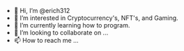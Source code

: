 - 👋 Hi, I’m @erich312
- 👀 I’m interested in Cryptocurrency's, NFT's, and Gaming.
- 🌱 I’m currently learning how to program.
- 💞️ I’m looking to collaborate on ...
- 📫 How to reach me ...

<!---
erich312/erich312 is a ✨ special ✨ repository because its `README.md` (this file) appears on your GitHub profile.
You can click the Preview link to take a look at your changes.
--->
